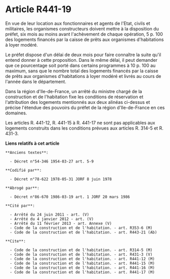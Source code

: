 # Article R441-19

En vue de leur location aux fonctionnaires et agents de l'Etat, civils et militaires, les organismes constructeurs doivent
mettre à la disposition du préfet, six mois au moins avant l'achèvement de chaque opération, 5 p. 100 des logements financés
par la caisse de prêts aux organismes d'habitations à loyer modéré.

Le préfet dispose d'un délai de deux mois pour faire connaître la suite qu'il entend donner à cette proposition. Dans le même
délai, il peut demander que ce pourcentage soit porté dans certains programmes  à 10 p. 100 au maximum, sans que le nombre
total des logements financés par la caisse de prêts aux organismes d'habitations à loyer modéré et livrés au cours de l'année
dans le département.

Dans la région d'Ile-de-France, un arrêté du ministre chargé de la construction et de l'habitation fixe les conditions de
réservation et l'attribution des logements mentionnés aux deux alinéas ci-dessus et précise l'étendue des pouvoirs du préfet
de la région d'Ile-de-France en ces domaines.

Les articles R. 441-12, R. 441-15 à R. 441-17 ne sont pas applicables aux logements construits dans les conditions prévues
aux articles R. 314-5 et R. 431-3.

**Liens relatifs à cet article**

	**Anciens textes**:

	  - Décret n°54-346 1954-03-27 art. 5-9

	**Codifié par**:

	  - Décret n°78-622 1978-05-31 JORF 8 juin 1978

	**Abrogé par**:

	  - Décret n°86-670 1986-03-19 art. 1 JORF 20 mars 1986

	**Cité par**:

	  - Arrêté du 24 juin 2011 - art. (V)
	  - Arrêté du 4 janvier 2012 - art. (V)
	  - Arrêté du 11 février 2013 - art. Annexe (V)
	  - Code de la construction et de l'habitation. - art. R353-6 (M)
	  - Code de la construction et de l'habitation. - art. R443-21 (Ab)

	**Cite**:

	  - Code de la construction et de l'habitation. - art. R314-5 (M)
	  - Code de la construction et de l'habitation. - art. R431-3 (V)
	  - Code de la construction et de l'habitation. - art. R441-12 (M)
	  - Code de la construction et de l'habitation. - art. R441-15 (M)
	  - Code de la construction et de l'habitation. - art. R441-16 (M)
	  - Code de la construction et de l'habitation. - art. R441-17 (M)
